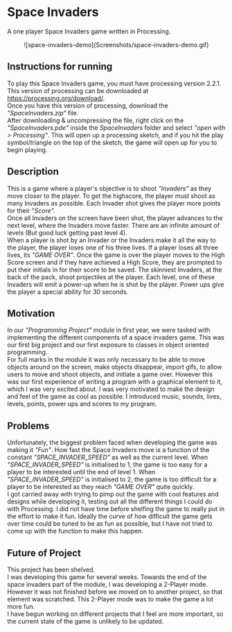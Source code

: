 # Space Invaders
A one player Space Invaders game written in Processing.

<div align="middle">![space-invaders-demo](Screenshots/space-invaders-demo.gif)</div>

## Instructions for running
To play this Space Invaders game, you must have processing version 2.2.1. This version of processing can be downloaded at https://processing.org/download/.  
Once you have this version of processing, download the _"SpaceInvaders.zip"_ file.  
After downloading & uncompressing the file, right click on the _"SpaceInvaders.pde"_ inside the _SpaceInvaders_ folder and select _"open with > Processing"_.
This will open up a processing sketch, and if you hit the play symbol/triangle on the top of the sketch, the game will open up for you to begin playing.

## Description
This is a game where a player's objective is to shoot _"Invaders"_ as they move closer to the player. To get the highscore, the player must shoot as many Invaders as possible. Each Invader shot gives the player more points for their _"Score"_.  
  Once all Invaders on the screen have been shot, the player advances to the next level, where the Invaders move faster. There are an infinite amount of levels (But good luck getting past level 4).  
  When a player is shot by an Invader or the Invaders make it all the way to the player, the player loses one of his three lives. If a player loses all three lives, its _"GAME OVER"_. Once the game is over the player moves to the High Score screen and if they have achieved a High Score, they are prompted to put their initials in for their score to be saved.
  The skinniest Invaders, at the back of the pack, shoot projectiles at the player. Each level, one of these Invaders will emit a power-up when he is shot by the player. Power ups give the player a special ability for 30 seconds.

## Motivation
In our _"Programming Project"_ module in first year, we were tasked with implementing the different components of a space invaders game. This was our first big project and our first exposure to classes in object oriented programming.  
  For full marks in the module it was only necessary to be able to move objects around on the screen, make objects disappear, import gifs, to allow users to move and shoot objects, and initiate a game over. However this was our first experience of writing a program with a graphical element to it, which I was very excited about. I was very motivated to make the design and feel of the game as cool as possible. I introduced music, sounds, lives, levels, points, power ups and scores to my program.

## Problems
Unfortunately, the biggest problem faced when developing the game was making it _"Fun"_. How fast the Space Invaders move is a function of the constant _"SPACE_INVADER_SPEED"_ as well as the current level. When _"SPACE_INVADER_SPEED"_ is initialised to 1, the game is too easy for a player to be interested until the end of level 1. When _"SPACE_INVADER_SPEED"_ is initialised to 2, the game is too difficult for a player to be interested as they reach _"GAME OVER"_ quite quickly.  
  I got carried away with trying to pimp out the game with cool features and designs while developing it, testing out all the different things I could do with Processing. I did not have time before shelfing the game to really put in the effort to make it fun. Ideally the curve of how difficult the game gets over time could be tuned to be as fun as possible, but I have not tried to come up with the function to make this happen.

## Future of Project
This project has been shelved.  
  I was developing this game for several weeks. Towards the end of the space invaders part of the module, I was developing a 2-Player mode. However it was not finished before we moved on to another project, so that element was scratched. This 2-Player mode was to make the game a lot more fun.  
  I have begun working on different projects that I feel are more important, so the current state of the game is unlikely to be updated.
  
